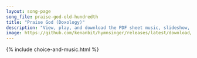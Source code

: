 ```yaml
---
layout: song-page
song_file: praise-god-old-hundredth
title: "Praise God (Doxology)"
description: "View, play, and download the PDF sheet music, slideshow, and audio. Lyrics: Praise God from whom all blessings flow; praise God all creatures here below; praise God above, ye heav'nly host; praise Father, Son, and Holy Ghost. ... english french spanish german christian 4part chords"
image: https://github.com/kenanbit/hymnsinger/releases/latest/download/praise-god-old-hundredth-trad.png
---
```


{% include choice-and-music.html %}